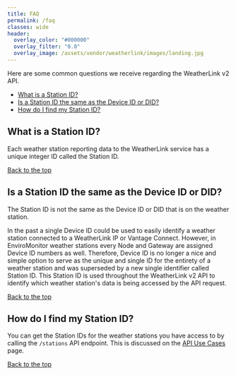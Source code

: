 ```yaml
---
title: FAQ
permalink: /faq
classes: wide
header:
  overlay_color: "#000000"
  overlay_filter: "0.0"
  overlay_image: /assets/vendor/weatherlink/images/landing.jpg
---
```


<a name="top"></a>

Here are some common questions we receive regarding the WeatherLink v2 API.

- [What is a Station ID?](#what-is-a-station-id)
- [Is a Station ID the same as the Device ID or DID?](#is-station-id-a-device-id)
- [How do I find my Station ID?](#how-to-find-my-station-id)

<a name="what-is-a-station-id"></a>
## What is a Station ID?

Each weather station reporting data to the WeatherLink service has a unique integer ID called the Station ID.

[Back to the top](#top)

<a name="is-station-id-a-device-id"></a>
## Is a Station ID the same as the Device ID or DID?

The Station ID is not the same as the Device ID or DID that is on the weather station.

In the past a single Device ID could be used to easily identify a weather station connected to a WeatherLink IP or Vantage Connect. However, in EnviroMonitor weather stations every Node and Gateway are assigned Device ID numbers as well. Therefore, Device ID is no longer a nice and simple option to serve as the unique and single ID for the entirety of a weather station and was superseded by a new single identifier called Station ID. This Station ID is used throughout the WeatherLink v2 API to identify which weather station's data is being accessed by the API request.

[Back to the top](#top)

<a name="how-to-find-my-station-id"></a>
## How do I find my Station ID?

You can get the Station IDs for the weather stations you have access to by calling the `/stations` API endpoint. This is discussed on the [API Use Cases](api-use-cases) page.

[Back to the top](#top)
